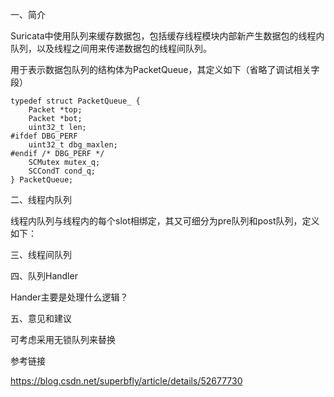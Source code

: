 一、简介

Suricata中使用队列来缓存数据包，包括缓存线程模块内部新产生数据包的线程内队列，以及线程之间用来传递数据包的线程间队列。

用于表示数据包队列的结构体为PacketQueue，其定义如下（省略了调试相关字段）

```
typedef struct PacketQueue_ {
    Packet *top;
    Packet *bot;
    uint32_t len;
#ifdef DBG_PERF
    uint32_t dbg_maxlen;
#endif /* DBG_PERF */
    SCMutex mutex_q;
    SCCondT cond_q;
} PacketQueue;
```



二、线程内队列

线程内队列与线程内的每个slot相绑定，其又可细分为pre队列和post队列，定义如下：



三、线程间队列



四、队列Handler

Hander主要是处理什么逻辑？



五、意见和建议

可考虑采用无锁队列来替换



参考链接

https://blog.csdn.net/superbfly/article/details/52677730